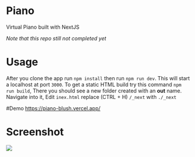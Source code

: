 # Piano
Virtual Piano built with NextJS

*Note that this repo still not completed yet*

# Usage
After you clone the app run ```npm install``` then run ```npm run dev```. This will start a localhost at port ```3000```. To get a static HTML build try this command ```npm run build```, There you should see a new folder created with an **out** name. Navigate into it, Edit ```inex.html``` replace (CTRL + H) ```/_next``` with ```./_next```

#Demo
https://piano-blush.vercel.app/

# Screenshot
<img src="https://user-images.githubusercontent.com/21981665/159752387-2b686309-7793-49c3-baf3-62a6b2aedcd5.PNG" />
